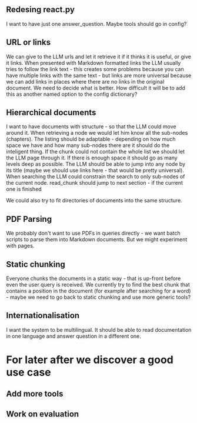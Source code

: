 ## Redesing react.py
I want to have just one answer_question. Maybe tools should go in config?

## URL or links
We can give to the LLM urls and let it retrieve it if it thinks it is useful, or give it links. When
presented with Markdown formatted links the LLM usually tries to follow the link text - this 
creates some problems because you can have multiple links with the same text - but links
are more universal because we can add links in places where there are no links in the original document.
We need to decide what is better. How difficult it will be to add this as another named option to the config
dictionary?

## Hierarchical documents
I want to have documents with structure - so that the LLM could move around it.
When retrieving a node we would let him know all the sub-nodes (chapters).
The listing should be adaptable - depending on how much space we have and how many sub-nodes there are
it should do the inteligent thing. If the chunk could not contain the whole list we should let the LLM
page through it. If there is enough space it should go as many levels deep as possible.
The LLM should be able to jump into any node by its title (maybe we should use links here - that would be 
pretty universal).
When searching the LLM could constrain the search to only sub-nodes of the current node.
read_chunk should jump to next section - if the current one is finished

We could also try to fit directories of documents into the same structure.

## PDF Parsing
We probably don't want to use PDFs in queries directly - we want batch scripts to parse them into Markdown documents.
But we might experiment with pages.

## Static chunking
Everyone chunks the documents in a static way - that is up-front before even the user query is received.
We currently try to find the best chunk that contains a position
in the document (for example after searching for a word) - maybe we need to go back to static chunking and use
more generic tools?

## Internationalisation
I want the system to be multilingual. It should be able to read documentation in one language and answer
question in a different one.

# For later after we discover a good use case

## Add more tools

## Work on evaluation

